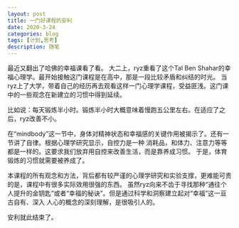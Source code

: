 ```yaml
---
layout: post
title: 一门好课程的安利
date: 2020-3-24
categories: blog
tags: [计划,思考]
description: 随笔
---
```

最近又翻出了哈佛的幸福课看了看。
大二上，ryz重看了这个Tal Ben Shahar的幸福心理学。最开始接触这门课程是在高中，那是一段比较矛盾和纠结的时光。
当ryz上了大学，带着自己的经历再去观看这样一门心理学课程，受益匪浅。这门课中的一些观念在新建立的习惯中得到延续。

比如说：每天锻炼半小时。锻炼半小时大概意味着慢跑五公里左右。在适应了之后，ryz改善不小。


在“mindbody”这一节中，身体对精神状态和幸福感的关键作用被揭示了。还有一节讲了自律。根据心理学研究显示，自控力是一种
消耗品，和体力、注意力等等都是一样的。这要求我们放弃用自控来改善生活，而是靠养成习惯。
于是，体育锻炼的习惯就需要被养成了。

本课程的所有观念和方法，背后都有较严谨的心理学研究和实验支撑，更难能可贵的是，课程中有很多实际效用很强的东西。
虽然ryz向来不齿于寻找那种“通往个人提升的金钥匙”或者“幸福的秘诀”。但是通过科学和洞察建立起对“幸福”这一亘古自有、深入
人心的概念的深刻理解，是很吸引人的。

安利就此结束了。





















  
  

  
  
















  
    
    
    
    
 

    
   
   
   
    
  



    

   

    



   
   
   
   
   

  
   

   
   


    
    
    













